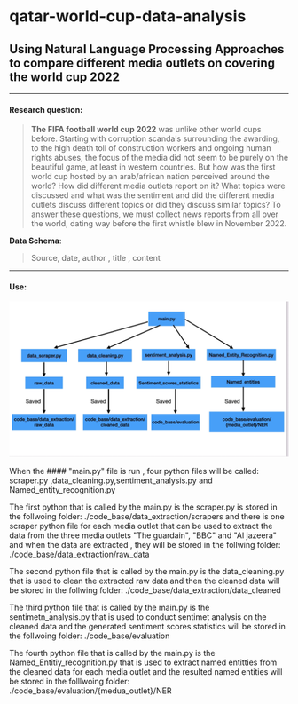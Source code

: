 # qatar-world-cup-data-analysis

## Using Natural Language Processing Approaches to compare different media outlets on covering the world cup 2022


___
#### Research question:
> **The FIFA football world cup 2022** was unlike other world cups before. Starting with corruption scandals surrounding the awarding, to the high death toll of construction workers and ongoing human rights abuses, the focus of the media did not seem to be purely on the beautiful game, at least in western countries. But how was the first world cup hosted by an arab/african nation perceived around the world? How did different media outlets report on it? What topics were discussed and what was the sentiment and did the different media outlets discuss different topics or did they discuss similar topics? To answer these questions, we must collect news reports from all over the world, dating way before the first whistle blew in November 2022. 


**Data Schema**:
> Source, date, author , title , content

___

#### Use:

                                               
![alt text](https://github.com/Abdulnaser98/qatar-world-cup-data-analysis/blob/main/figure/6D446898-ACF3-44B6-8F86-70B294262E73.jpeg?raw=true)

When the #### "main.py" file is run , four python files will be called: scraper.py ,data_cleaning.py,sentiment_analysis.py and Named_entity_recognition.py 

The first python that is called by the main.py is the scraper.py is stored in the follwoing folder: ./code_base/data_extraction/scrapers and there is one scraper python file for each media outlet that can be used to extract the data from the three media outlets "The guardain", "BBC" and "Al jazeera" and when the data are extracted , they will be stored in the follwing folder: ./code_base/data_extraction/raw_data

The second python file that is called by the main.py is the data_cleaning.py that is used to clean the extracted raw data and then the cleaned data will be 
stored in the follwing folder: ./code_base/data_extraction/data_cleaned 

The third python file that is called by the main.py is the sentimetn_analysis.py that is used to conduct sentimet analysis on the cleaned data and the generated sentiment scores statistics will be stored in the follwoing folder: ./code_base/evaluation

The fourth python file that is called by the main.py is the Named_Entitiy_recognition.py that is used to extract named entitties from the cleaned data for each media outlet and the resulted named entities will be stored in the folllwoing folder: ./code_base/evaluation/{medua_outlet}/NER 
 


